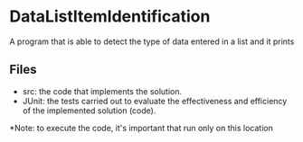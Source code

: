 # DataListItemIdentification
A program that is able to detect the type of data entered in a list and it prints
## Files
- src: the code that implements the solution.
- JUnit: the tests carried out to evaluate the effectiveness and efficiency of the implemented solution (code).

*Note: to execute the code, it's important that run only on this location
